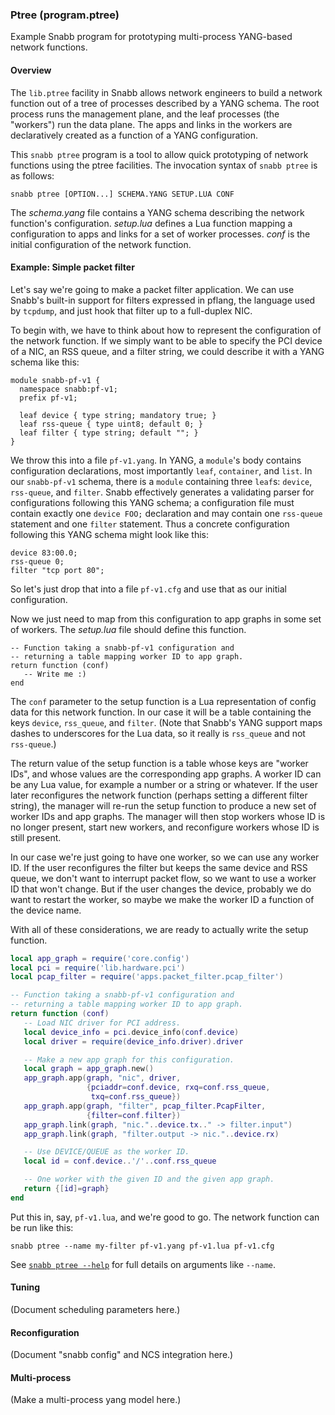 ### Ptree (program.ptree)

Example Snabb program for prototyping multi-process YANG-based network
functions.

#### Overview

The `lib.ptree` facility in Snabb allows network engineers to build a
network function out of a tree of processes described by a YANG schema.
The root process runs the management plane, and the leaf processes (the
"workers") run the data plane.  The apps and links in the workers are
declaratively created as a function of a YANG configuration.

This `snabb ptree` program is a tool to allow quick prototyping of
network functions using the ptree facilities.  The invocation syntax of
`snabb ptree` is as follows:

```
snabb ptree [OPTION...] SCHEMA.YANG SETUP.LUA CONF
```

The *schema.yang* file contains a YANG schema describing the network
function's configuration.  *setup.lua* defines a Lua function mapping a
configuration to apps and links for a set of worker processes.  *conf*
is the initial configuration of the network function.

#### Example: Simple packet filter

Let's say we're going to make a packet filter application.  We can use
Snabb's built-in support for filters expressed in pflang, the language
used by `tcpdump`, and just hook that filter up to a full-duplex NIC.

To begin with, we have to think about how to represent the configuration
of the network function.  If we simply want to be able to specify the
PCI device of a NIC, an RSS queue, and a filter string, we could
describe it with a YANG schema like this:

```yang
module snabb-pf-v1 {
  namespace snabb:pf-v1;
  prefix pf-v1;

  leaf device { type string; mandatory true; }
  leaf rss-queue { type uint8; default 0; }
  leaf filter { type string; default ""; }
}
```

We throw this into a file `pf-v1.yang`.  In YANG, a `module`'s
body contains configuration declarations, most importantly `leaf`,
`container`, and `list`.  In our `snabb-pf-v1` schema, there is a
`module` containing three `leaf`s: `device`, `rss-queue`, and `filter`.
Snabb effectively generates a validating parser for configurations
following this YANG schema; a configuration file must contain exactly
one `device FOO;` declaration and may contain one `rss-queue` statement
and one `filter` statement.  Thus a concrete configuration following
this YANG schema might look like this:

```
device 83:00.0;
rss-queue 0;
filter "tcp port 80";
```

So let's just drop that into a file `pf-v1.cfg` and use that as our
initial configuration.

Now we just need to map from this configuration to app graphs in some
set of workers.  The *setup.lua* file should define this function.

```
-- Function taking a snabb-pf-v1 configuration and
-- returning a table mapping worker ID to app graph.
return function (conf)
   -- Write me :)
end
```

The `conf` parameter to the setup function is a Lua representation of
config data for this network function.  In our case it will be a table
containing the keys `device`, `rss_queue`, and `filter`.  (Note that
Snabb's YANG support maps dashes to underscores for the Lua data, so it
really is `rss_queue` and not `rss-queue`.)

The return value of the setup function is a table whose keys are "worker
IDs", and whose values are the corresponding app graphs.  A worker ID
can be any Lua value, for example a number or a string or whatever.  If
the user later reconfigures the network function (perhaps setting a
different filter string), the manager will re-run the setup function to
produce a new set of worker IDs and app graphs.  The manager will then
stop workers whose ID is no longer present, start new workers, and
reconfigure workers whose ID is still present.

In our case we're just going to have one worker, so we can use any
worker ID.  If the user reconfigures the filter but keeps the same
device and RSS queue, we don't want to interrupt packet flow, so we want
to use a worker ID that won't change.  But if the user changes the
device, probably we do want to restart the worker, so maybe we make the
worker ID a function of the device name.

With all of these considerations, we are ready to actually write the
setup function.

```lua
local app_graph = require('core.config')
local pci = require('lib.hardware.pci')
local pcap_filter = require('apps.packet_filter.pcap_filter')

-- Function taking a snabb-pf-v1 configuration and
-- returning a table mapping worker ID to app graph.
return function (conf)
   -- Load NIC driver for PCI address.
   local device_info = pci.device_info(conf.device)
   local driver = require(device_info.driver).driver

   -- Make a new app graph for this configuration.
   local graph = app_graph.new()
   app_graph.app(graph, "nic", driver,
                 {pciaddr=conf.device, rxq=conf.rss_queue,
                  txq=conf.rss_queue})
   app_graph.app(graph, "filter", pcap_filter.PcapFilter,
                 {filter=conf.filter})
   app_graph.link(graph, "nic."..device.tx.." -> filter.input")
   app_graph.link(graph, "filter.output -> nic."..device.rx)

   -- Use DEVICE/QUEUE as the worker ID.
   local id = conf.device..'/'..conf.rss_queue

   -- One worker with the given ID and the given app graph.
   return {[id]=graph}
end
```

Put this in, say, `pf-v1.lua`, and we're good to go.  The network
function can be run like this:

```
snabb ptree --name my-filter pf-v1.yang pf-v1.lua pf-v1.cfg
```

See [`snabb ptree --help`](./README) for full details on arguments like
`--name`.

#### Tuning

(Document scheduling parameters here.)

#### Reconfiguration

(Document "snabb config" and NCS integration here.)

#### Multi-process

(Make a multi-process yang model here.)
